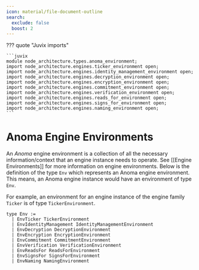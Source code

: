 ```yaml
---
icon: material/file-document-outline
search:
  exclude: false
  boost: 2
---
```


??? quote "Juvix imports"

    ```juvix
    module node_architecture.types.anoma_environment;
    import node_architecture.engines.ticker_environment open;
    import node_architecture.engines.identity_management_environment open;
    import node_architecture.engines.decryption_environment open;
    import node_architecture.engines.encryption_environment open;
    import node_architecture.engines.commitment_environment open;
    import node_architecture.engines.verification_environment open;
    import node_architecture.engines.reads_for_environment open;
    import node_architecture.engines.signs_for_environment open;
    import node_architecture.engines.naming_environment open;
    ```

# Anoma Engine Environments

An _Anoma_ engine environment is a collection of all the necessary
information/context that an engine instance needs to operate.
See [[Engine Environments]] for more information on engine environments.
Below is the definition of the type `Env` which represents an Anoma engine
environment. This means, an Anoma engine instance would have an environment of
type `Env`.

For example, an environment for an engine instance of the engine family `Ticker`
is of type `TickerEnvironment`.

```juvix
type Env :=
  | EnvTicker TickerEnvironment
  | EnvIdentityManagement IdentityManagementEnvironment
  | EnvDecryption DecryptionEnvironment
  | EnvEncryption EncryptionEnvironment
  | EnvCommitment CommitmentEnvironment
  | EnvVerification VerificationEnvironment
  | EnvReadsFor ReadsForEnvironment
  | EnvSignsFor SignsForEnvironment
  | EnvNaming NamingEnvironment
```
